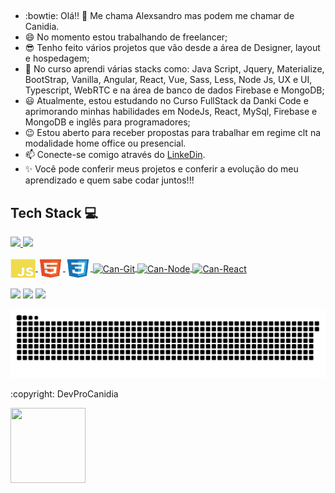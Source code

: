 ##
* :bowtie: Olá!! :wave: Me chama Alexsandro mas podem me chamar de Canidia.
* :smile: No momento estou trabalhando de freelancer;
* :sunglasses: Tenho feito vários projetos que vão desde a área de Designer, layout e hospedagem;
* :seedling: No curso aprendi várias stacks como: Java Script, Jquery, Materialize, BootStrap, Vanilla, Angular, React, Vue, Sass, Less, Node Js, UX e UI, Typescript, WebRTC e na área de banco de dados Firebase e MongoDB; 
* :smiley: Atualmente, estou estudando no Curso FullStack da Danki Code e aprimorando minhas habilidades em NodeJs, React, MySql, Firebase e MongoDB e inglês para programadores; 
* :wink: Estou aberto para receber propostas  para trabalhar em regime clt na modalidade home office ou presencial.
* :mailbox: Conecte-se comigo através do [LinkeDin](https://www.linkedin.com/in/alexsandro-santos-sousa/). 
* :sparkles: Você pode conferir meus projetos e conferir a evolução do meu aprendizado e quem sabe codar juntos!!!

## Tech Stack :computer:
 <div>
  <a href="https://github.com/DevProCanidia">
  <img height="170em" src="https://github-readme-stats.vercel.app/api?username=DevProCanidia&show_icons=true&theme=merko&include_all_commits=true&count_private=true"/>
  <img height="170em" src="https://github-readme-stats.vercel.app/api/top-langs/?username=DevProCanidia&layout=compact&langs_count=16&theme=merko"/>
</div>
<div style="display: inline_block"><br>
  
  <img align="center" alt="Can-JS" height="30" width="40" src="https://raw.githubusercontent.com/devicons/devicon/master/icons/javascript/javascript-plain.svg">
  <img align="center" alt="Can-HTML" height="30" width="40" src="https://raw.githubusercontent.com/devicons/devicon/master/icons/html5/html5-original.svg">
  <img align="center" alt="Can-CSS" height="30" width="40" src="https://raw.githubusercontent.com/devicons/devicon/master/icons/css3/css3-original.svg">
  <img align="center" alt="Can-Git" height="30" width="40" src="https://github.githubassets.com/images/modules/logos_page/Octocat.png">
  <img align="center" alt="Can-Node" height="30" width="40" src="https://user-images.githubusercontent.com/89031935/217685759-d4179bce-6184-4a3a-bca0-b1dfd9ad4121.png">
  <img align="center" alt="Can-React" height="30" width="40" src="https://user-images.githubusercontent.com/89031935/217685570-c2c965f6-e36d-4978-81a0-d424af3c835c.png">
 
  
 </div>
</br>

<div> 
 <a href="https://www.instagram.com/canniggya/" target="_blank"><img src="https://img.shields.io/badge/-Instagram-%23E4405F?style=for-the-badge&logo=instagram&logoColor=white" target="_blank"></a>
  <a href = "mailto:canniggya@gmail.com"><img src="https://img.shields.io/badge/-Gmail-%23333?style=for-the-badge&logo=gmail&logoColor=white" target="_blank"></a>
 <a href="https://https://www.linkedin.com/in/alexsandro-santos-sousa/" target="_blank"><img src="https://img.shields.io/badge/-LinkedIn-%230077B5?style=for-the-badge&logo=linkedin&logoColor=white" target="_blank"></a> 
  
   ![Snake animation](https://github.com/DevProCanidia/DevProCanidia/blob/output/github-contribution-grid-snake.svg)
 
 </div>
<p style align="left"> :copyright: DevProCanidia</p>
<img align="left" width="120" height="120" src="https://media1.tenor.com/images/68e8337fb4eb7e40645d832c64762a8b/tenor.gif?itemid=19443613">


